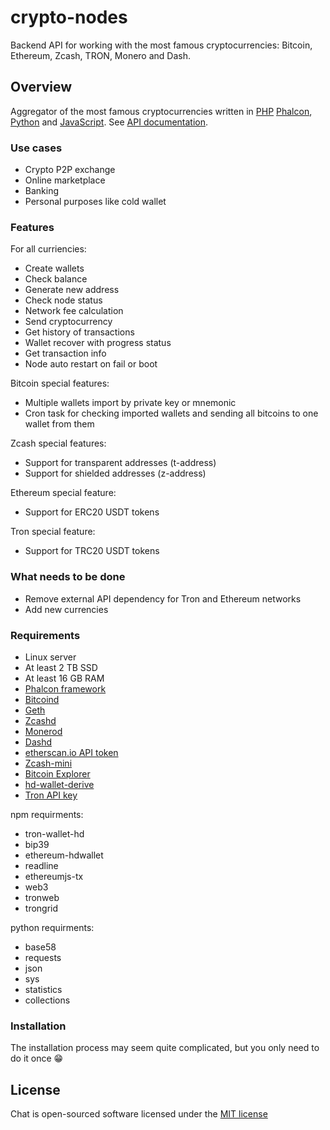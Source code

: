 # crypto-nodes
Backend API for working with the most famous cryptocurrencies: Bitcoin, Ethereum, Zcash, TRON, Monero and Dash.
## Overview
Aggregator of the most famous cryptocurrencies written in [PHP](https://www.php.net) [Phalcon](https://phalcon.io/en-us), [Python](https://www.python.org) and [JavaScript](https://developer.mozilla.org/en-US/docs/Web/JavaScript). See [API documentation](https://sam-latsin.gitbook.io/crypto-rest-api-eng/).
### Use cases
* Crypto P2P exchange
* Online marketplace
* Banking
* Personal purposes like cold wallet
### Features
For all curriencies:
* Create wallets
* Check balance
* Generate new address
* Check node status
* Network fee calculation
* Send cryptocurrency
* Get history of transactions
* Wallet recover with progress status
* Get transaction info
* Node auto restart on fail or boot

Bitcoin special features:
* Multiple wallets import by private key or mnemonic
* Cron task for checking imported wallets and sending all bitcoins to one wallet from them

Zcash special features:
* Support for transparent addresses (t-address)
* Support for shielded addresses (z-address)

Ethereum special feature:
* Support for ERC20 USDT tokens

Tron special feature:
* Support for TRC20 USDT tokens

### What needs to be done
* Remove external API dependency for Tron and Ethereum networks
* Add new currencies
### Requirements
* Linux server
* At least 2 TB SSD
* At least 16 GB RAM
* [Phalcon framework](https://github.com/phalcon/cphalcon.git)
* [Bitcoind](https://github.com/bitcoin/bitcoin.git)
* [Geth](https://github.com/ethereum/go-ethereum.git)
* [Zcashd](https://github.com/zcash/zcash.git)
* [Monerod](https://github.com/monero-project/monero.git)
* [Dashd](https://github.com/dashpay/dash.git)
* [etherscan.io API token](https://etherscan.io/apis)
* [Zcash-mini](https://github.com/FiloSottile/zcash-mini.git)
* [Bitcoin Explorer](https://github.com/libbitcoin/libbitcoin-explorer.git)
* [hd-wallet-derive](https://github.com/dan-da/hd-wallet-derive.git)
* [Tron API key](https://developers.tron.network/reference/api-key)

npm requirments:
* tron-wallet-hd
* bip39
* ethereum-hdwallet
* readline
* ethereumjs-tx
* web3
* tronweb
* trongrid

python requirments:
* base58
* requests
* json
* sys
* statistics
* collections
### Installation
The installation process may seem quite complicated, but you only need to do it once 😁

## License

Chat is open-sourced software licensed under the [MIT license](http://opensource.org/licenses/MIT)

